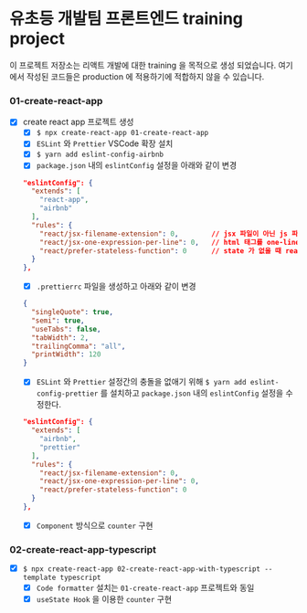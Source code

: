 # 유초등 개발팀 프론트엔드 training project

이 프로젝트 저장소는 리액트 개발에 대한 training 을 목적으로 생성 되었습니다. 여기에서 작성된 코드들은 production 에 적용하기에 적합하지 않을 수 있습니다.

### 01-create-react-app

- [x] create react app 프로젝트 생성
  - [x] `$ npx create-react-app 01-create-react-app`
  - [x] `ESLint` 와 `Prettier` VSCode 확장 설치
  - [x] `$ yarn add eslint-config-airbnb`
  - [x] `package.json` 내의 `eslintConfig` 설정을 아래와 같이 변경
  ```json
  "eslintConfig": {
    "extends": [
      "react-app",
      "airbnb"
    ],
    "rules": {
      "react/jsx-filename-extension": 0,        // jsx 파일이 아닌 js 파일에서 작업이 가능
      "react/jsx-one-expression-per-line": 0,   // html 태그를 one-line 에서 작성해야 하는 규칙을 없앰
      "react/prefer-stateless-function": 0      // state 가 없을 때 react.component 를 사용해야 하는 규칙 없앰
    }
  },
  ```
  - [x] `.prettierrc` 파일을 생성하고 아래와 같이 변경
  ```json
  {
    "singleQuote": true,
    "semi": true,
    "useTabs": false,
    "tabWidth": 2,
    "trailingComma": "all",
    "printWidth": 120
  }
  ```
  - [x] `ESLint` 와 `Prettier` 설정간의 충돌을 없애기 위해 `$ yarn add eslint-config-prettier` 를 설치하고 `package.json` 내의 `eslintConfig` 설정을 수정한다.
  ```json
  "eslintConfig": {
    "extends": [
      "airbnb",
      "prettier"
    ],
    "rules": {
      "react/jsx-filename-extension": 0,
      "react/jsx-one-expression-per-line": 0,
      "react/prefer-stateless-function": 0
    }
  },
  ```
  - [x] `Component` 방식으로 `counter` 구현

### 02-create-react-app-typescript

- [x] `$ npx create-react-app 02-create-react-app-with-typescript --template typescript`
  - [x] `Code formatter` 설치는 `01-create-react-app` 프로젝트와 동일
  - [x] `useState Hook` 을 이용한 `counter` 구현
